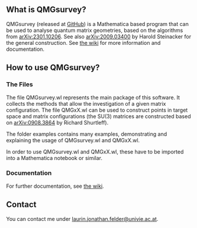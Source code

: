 ## What is QMGsurvey?

QMGsurvey (released at [GitHub](https://github.com/laurinjfelder/QMGsurvey)) is a Mathematica based program that can be used to analyse quantum matrix geometries, based on the algorithms from [arXiv:2301.10206](https://arxiv.org/abs/2301.10206). See also [arXiv:2009.03400](https://arxiv.org/abs/2009.03400) by Harold Steinacker for the general construction.
See [the wiki](https://github.com/laurinjfelder/QMGsurvey/wiki) for more information and documentation.

## How to use QMGsurvey?

### The Files

The file QMGsurvey.wl represents the main package of this software. It collects the methods that allow the investigation of a given matrix configuration.
The file QMGxX.wl can be used to construct points in target space and matrix configurations (the SU(3) matrices are constructed based on [arXiv:0908.3864](https://arxiv.org/abs/0908.3864) by Richard Shurtleff).

The folder examples contains many examples, demonstrating and explaining the usage of QMGsurvey.wl and QMGxX.wl.

In order to use QMGsurvey.wl and QMGxX.wl, these have to be imported into a Mathematica notebook or similar.

### Documentation

For further documentation, see [the wiki](https://github.com/laurinjfelder/QMGsurvey/wiki).

## Contact

You can contact me under laurin.jonathan.felder@univie.ac.at.

